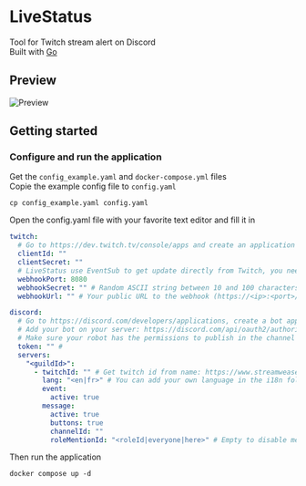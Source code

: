 # LiveStatus

Tool for Twitch stream alert on Discord\
Built with [Go](https://go.dev/)

## Preview

![Preview](https://i.imgur.com/ReTP7XL.png)

## Getting started

### Configure and run the application

Get the `config_example.yaml` and `docker-compose.yml` files\
Copie the example config file to `config.yaml`

```console
cp config_example.yaml config.yaml
```

Open the config.yaml file with your favorite text editor and fill it in

```yaml
twitch:
  # Go to https://dev.twitch.tv/console/apps and create an application (You can put http://localhost/ in OAuth redirection URL) to get the clientId / clientSecret
  clientId: ""
  clientSecret: ""
  # LiveStatus use EventSub to get update directly from Twitch, you need to create a webhook to receive the event
  webhookPort: 8080
  webhookSecret: "" # Random ASCII string between 10 and 100 characters to secure the webhook
  webhookUrl: "" # Your public URL to the webhook (https://<ip>:<port>/[path])

discord:
  # Go to https://discord.com/developers/applications, create a bot application
  # Add your bot on your server: https://discord.com/api/oauth2/authorize?client_id=<Insert your bot Application ID here>&permissions=8590445568&scope=bot 
  # Make sure your robot has the permissions to publish in the channel
  token: "" # 
  servers:
    "<guildId>":
      - twitchId: "" # Get twitch id from name: https://www.streamweasels.com/tools/convert-twitch-username-to-user-id/
        lang: "<en|fr>" # You can add your own language in the i18n folder
        event:
          active: true
        message:
          active: true
          buttons: true
          channelId: ""
          roleMentionId: "<roleId|everyone|here>" # Empty to disable mention
```

Then run the application

```console
docker compose up -d
```
